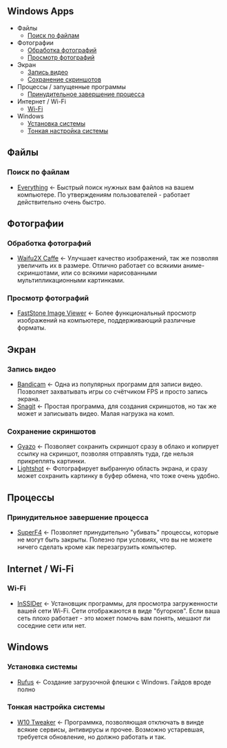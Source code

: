 ## Windows Apps
- Файлы
  - [Поиск по файлам](#поиск-по-файлам)
- Фотографии
  - [Обработка фотографий](#обработка-фотографий)
  - [Просмотр фотографий](#просмотр-фотографий)
- Экран
  - [Запись видео](#запись-видео)
  - [Сохранение скриншотов](#сохранение-скриншотов)
- Процессы / запущенные программы
  - [Принудительное завершение процесса](#принудительное-завершение-процесса)
- Интернет / Wi-Fi
  - [Wi-Fi](#Wi-Fi)
- Windows
  - [Установка системы](#установка-системы)
  - [Тонкая настройка системы](#тонкая-настройка-системы)

## Файлы
### Поиск по файлам
- [Everything](https://www.voidtools.com/ru-ru/) <- Быстрый поиск нужных вам файлов на вашем компьютере. По утверждениям пользователей - работает действительно очень быстро.

## Фотографии
### Обработка фотографий
- [Waifu2X Caffe](https://github.com/lltcggie/waifu2x-caffe/releases) <- Улучшает качество изображений, так же позволяя увеличить их в размере. Отлично работает со всякими аниме-скриншотами, или со всякими нарисованными мультипликационными картинками.
### Просмотр фотографий
- [FastStone Image Viewer](https://www.faststone.org/FSViewerDetail.htm) <- Более функциональный просмотр изображений на компьютере, поддерживающий различные форматы.

## Экран
### Запись видео
- [Bandicam](https://www.bandicam.com/ru/) <- Одна из популярных программ для записи видео. Позволяет захватывать игры со счётчиком FPS и просто запись экрана.
- [Snagit](https://www.techsmith.com/screen-capture.html) <- Простая программа, для создания скриншотов, но так же может и записывать видео. Малая нагрузка на комп.
### Сохранение скриншотов
- [Gyazo](https://gyazo.com) <- Позволяет сохранить скриншот сразу в облако и копирует ссылку на скриншот, позволяя отправлять туда, где нельзя прикреплять картинки. 
- [Lightshot](https://app.prntscr.com/ru/) <- Фотографирует выбранную область экрана, и сразу может сохранить картинку в буфер обмена, что тоже очень удобно.

## Процессы
### Принудительное завершение процесса
- [SuperF4](https://stefansundin.github.io/superf4/) <- Позволяет принудительно "убивать" процессы, которые не могут быть закрыты. Полезно при условиях, что вы не можете ничего сделать кроме как перезагрузить компьютер.

## Internet / Wi-Fi
### Wi-Fi
- [InSSIDer](http://51.15.37.148/files/windowsapps/inSSIDer-installer.msi) <- Установщик программы, для просмотра загруженности вашей сети Wi-Fi. Сети отображаются в виде "бугорков". Если ваша сеть плохо работает - это может помочь вам понять, мешают ли соседние сети или нет.

## Windows
### Установка системы
- [Rufus](https://rufus.ie) <- Создание загрузочной флешки с Windows. Гайдов вроде полно
### Тонкая настройка системы
- [W10 Tweaker](http://51.15.37.148/files/windowsapps/W10_Tweaker.exe) <- Программка, позволяющая отключать в винде всякие сервисы, антивирусы и прочее. Возможно устаревшая, требуется обновление, но должно работать и так.
